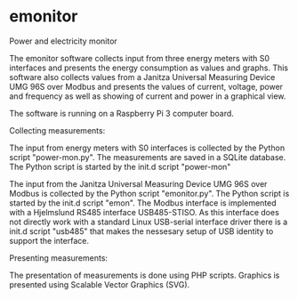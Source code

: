 # emonitor
Power and electricity monitor

The emonitor software collects input from three energy meters with S0 interfaces and presents the energy consumption as values and graphs. This software also collects values from a Janitza  Universal Measuring Device UMG 96S over Modbus and presents the values of current, voltage, power and frequency as well as showing of current and power in a graphical view.

The software is running on a Raspberry Pi 3 computer board.

Collecting measurements:

The input from energy meters with S0 interfaces is collected by the Python script "power-mon.py". The measurements are saved in a SQLite database. The Python script is started by the init.d script "power-mon"

The input from the Janitza  Universal Measuring Device UMG 96S over Modbus is collected by the Python script "emonitor.py". The Python script is started by the init.d script "emon". The Modbus interface is implemented with a Hjelmslund RS485 interface USB485-STISO. As this interface does not directly work with a standard Linux USB-serial interface driver there is a init.d script "usb485" that makes the nessesary setup of USB identity to support the interface.

Presenting measurements:

The presentation of measurements is done using PHP scripts. Graphics is presented using Scalable Vector Graphics (SVG).
